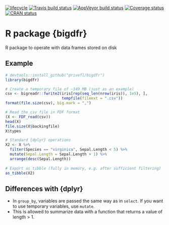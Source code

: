 [![lifecycle](https://img.shields.io/badge/lifecycle-experimental-orange.svg)](https://www.tidyverse.org/lifecycle/#experimental)
[![Travis build status](https://travis-ci.org/privefl/bigdfr.svg?branch=master)](https://travis-ci.org/privefl/bigdfr)
[![AppVeyor build status](https://ci.appveyor.com/api/projects/status/github/privefl/bigdfr?branch=master&svg=true)](https://ci.appveyor.com/project/privefl/bigdfr)
[![Coverage status](https://codecov.io/gh/privefl/bigdfr/branch/master/graph/badge.svg)](https://codecov.io/github/privefl/bigdfr?branch=master)
[![CRAN status](https://www.r-pkg.org/badges/version/bigdfr)](https://cran.r-project.org/package=bigdfr)

# R package {bigdfr}

R package to operate with data frames stored on disk

## Example

```r
# devtools::install_github("privefl/bigdfr")
library(bigdfr)

# Create a temporary file of ~349 MB (just as an example)
csv <- bigreadr::fwrite2(iris[rep(seq_len(nrow(iris)), 1e5), ], 
                         tempfile(fileext = ".csv"))
format(file.size(csv), big.mark = ",")

# Read the csv file in FDF format
(X <- FDF_read(csv))
head(X)
file.size(X$backingfile)
X$types

# Standard {dplyr} operations
X2 <- X %>% 
  filter(Species == "virginica", Sepal.Length < 5) %>%
  mutate(Sepal.Length = Sepal.Length + 1) %>%
  arrange(desc(Sepal.Length))
  
# Export as tibble (fully in memory, e.g. after sufficient filtering)
as_tibble(X2)
```

## Differences with {dplyr}

- In `group_by`, variables are passed the same way as in `select`. If you want to use temporary variables, use `mutate`.
- This is allowed to summarize data with a function that returns a value of length > 1.

